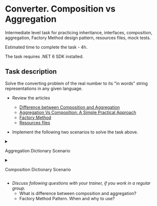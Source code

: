 # Converter. Composition vs Aggregation

Intermediate level task for practicing inheritance, interfaces, composition, aggregation, Factory Method design pattern, resources files, mock tests.

Estimated time to complete the task - 4h.

The task requires .NET 6 SDK installed.

## Task description

Solve the converting problem of the real number to its "in words" string representations in any given language. 

- Review the articles
    - [Difference between Composition and Aggregation](https://www.c-sharpcorner.com/article/difference-between-composition-and-aggregation/)
    - [Aggregation Vs Composition: A Simple Practical Approach](https://www.c-sharpcorner.com/UploadFile/97fc7a/aggregation-vs-composition-a-simple-practical-approach/)
    - [Factory Method](https://refactoring.guru/design-patterns/factory-method)
    - [Resources files](https://docs.microsoft.com/en-us/dotnet/core/extensions/work-with-resx-files-programmatically)

- Implement the following two scenarios to solve the task above.


<details>
<summary>

Aggregation Dictionary Scenario

</summary>

- Implement [Converter](ConverterDictionaryAggregation/Converter.cs) class whose `Convert` method converts real number to its "in words" string representations in any given language.     
    **Requirement**: The `Convert` method of the `Converter` class uses the object of the `CharsDictionary` class, that is passed from outside as a mandatory dependency.

- Implement [EnglishCharsDictionaryFactory](EnglishDictionaryFactory/EnglishCharsDictionaryFactory.cs) class that presents the dictionary of chars correspondences of the number to their word analogs in german.

- Implement [GermanCharsDictionaryFactory](GermanDictionaryFactory/GermanCharsDictionaryFactory.cs) class that presents the dictionary of chars correspondences of the number to their word analogs in english.

- Implement [RussianCharsDictionaryFactory](RussianDictionaryFactory/RussianCharsDictionaryFactory.cs) class that presents the dictionary of chars correspondences of the number to their word analogs in russian.

- Run [unit tests](ConverterCompositionAndAggregation.Tests/TransformerDictionaryAggregation/ConverterAggregationTests.cs).
</details>

<details>
<summary>

Composition Dictionary Scenario

</summary> 

1. Implement [Converter](ConverterDictionaryComposition/Converter.cs) class whose `Convert` method converts real number to its "in words" string representation in any given language.     
    **Requirement**: The `Converter` class should be manage the lifetime of the `Charts Dictionary` class object, but do it with an additional abstraction, the factory class.   
    Use for the solution following type system:
    - [Сharacter](ConverterDictionaryComposition/Сharacter.cs) enum consists of a set of words for all characters that a real number can contains.
    - [CharsDictionary](ConverterDictionaryComposition/CharsDictionary.cs) class presents the dictionary of correspondences of the number characters to their word analogs in given language. 
    - [ICharsDictionaryFactory](ConverterDictionaryComposition/ICharsDictionaryFactory.cs) interface presents the factory of dictionary of the chars correspondences to their word analogs in given language.

1. Implement [ResourceCharsDictionaryFactory](ResourcesDictionaryFactory/ResourceCharsDictionaryFactory.cs) class that presents the dictionary of chars correspondences of the number to their word analogs in several languages (english, german, russian). 
    - To support several languages use [resources files](https://docs.microsoft.com/en-us/dotnet/core/extensions/work-with-resx-files-programmatically).
    - Study generated code of the [Dictionary.Designer](ResourcesDictionaryFactory/Resources/Dictionary.Designer.cs) file.
    - Add resources files to [Resources](ResourcesDictionaryFactory/Resources) folder if it necessary.
    - Fill the contents of the resource files according to the specific language.

1. Run [unit и mock tests](ConverterCompositionAndAggregation.Tests/TransformerDictionaryComposition/ConverterCompositionTests.cs)

</details>

- _Discuss following questions with your trainer, if you work in a regular group._   
    - What is difference between composition and aggregation?
    - Factory Method Pattern. When and why to use?
